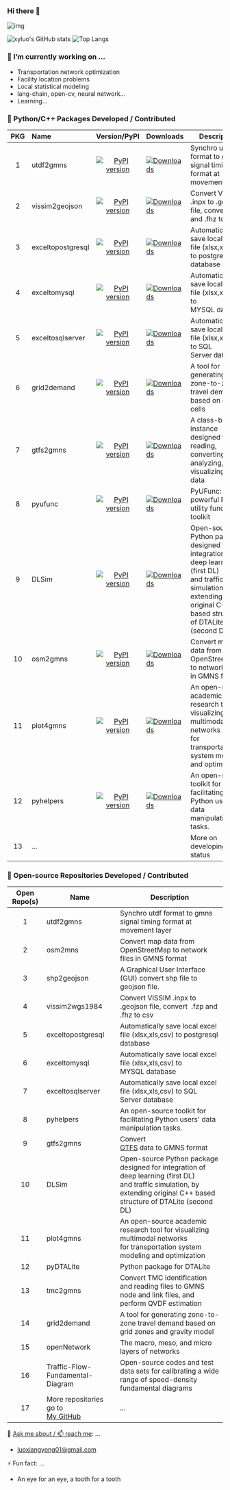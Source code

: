 ### Hi there 👋

![img](https://komarev.com/ghpvc/?username=xyluo25&label=xyluo25+PROFILE+VIEWS:+2023-+&color=green)

![xyluo's GitHub stats](https://github-readme-stats.vercel.app/api?username=xyluo25&rank_icon=github&show=prs_merged_percentage&hide=contribs) ![Top Langs](https://github-readme-stats.vercel.app/api/top-langs/?username=xyluo25&layout=compact&hide=html,Dockerfile&langs_count=8)

### **🔭 I’m currently working on ...**

* Transportation network optimization
* Facility location problems
* Local statistical modeling
* lang-chain, open-cv, neural network...
* Learning...

### **🌱 Python/C++ Packages Developed / Contributed**

| PKG | Name              |                                                 Version/PyPI                                                 | Downloads                                                                                                     | Description                                                                                                                                                                   |
| :---: | :------------------ | :-------------------------------------------------------------------------------------------------------------: | --------------------------------------------------------------------------------------------------------------- | ------------------------------------------------------------------------------------------------------------------------------------------------------------------------------- |
|  1  | utdf2gmns         |         [![PyPI version](https://badge.fury.io/py/utdf2gmns.svg)](https://badge.fury.io/py/utdf2gmns)         | [![Downloads](https://static.pepy.tech/badge/utdf2gmns)](https://pepy.tech/project/utdf2gmns)                 | Synchro utdf format to gmns signal timing format at movement layer                                                                                                            |
|  2  | vissim2geojson    |    [![PyPI version](https://badge.fury.io/py/vissim2geojson.svg)](https://badge.fury.io/py/vissim2geojson)    | [![Downloads](https://static.pepy.tech/badge/vissim2geojson)](https://pepy.tech/project/vissim2geojson)       | Convert VISSIM .inpx to .geojson file, convert  .fzp and .fhz to csv                                                                                                       |
|  3  | exceltopostgresql | [![PyPI version](https://badge.fury.io/py/exceltopostgresql.svg)](https://badge.fury.io/py/exceltopostgresql) | [![Downloads](https://static.pepy.tech/badge/exceltopostgresql)](https://pepy.tech/project/exceltopostgresql) | Automatically save local excel file (xlsx,xls,csv) to postgresql database                                                                                                   |
|  4  | exceltomysql      |      [![PyPI version](https://badge.fury.io/py/exceltomysql.svg)](https://badge.fury.io/py/exceltomysql)      | [![Downloads](https://static.pepy.tech/badge/exceltomysql)](https://pepy.tech/project/exceltomysql)           | Automatically save local excel file (xlsx,xls,csv) to MYSQL database                                                                                                        |
|  5  | exceltosqlserver  |  [![PyPI version](https://badge.fury.io/py/exceltosqlserver.svg)](https://badge.fury.io/py/exceltosqlserver)  | [![Downloads](https://static.pepy.tech/badge/exceltosqlserver)](https://pepy.tech/project/exceltosqlserver)   | Automatically save local excel file (xlsx,xls,csv) to SQL Server database                                                                                                   |
|  6  | grid2demand       |       [![PyPI version](https://badge.fury.io/py/grid2demand.svg)](https://badge.fury.io/py/grid2demand)       | [![Downloads](https://static.pepy.tech/badge/grid2demand)](https://pepy.tech/project/grid2demand)             | A tool for generating zone-to-zone travel demand based on grid cells                                                                                                          |
|  7  | gtfs2gmns         |         [![PyPI version](https://badge.fury.io/py/gtfs2gmns.svg)](https://badge.fury.io/py/gtfs2gmns)         | [![Downloads](https://static.pepy.tech/badge/%20gtfs2gmns)](https://pepy.tech/project/%20gtfs2gmns)           | A class-based instance designed for reading, converting, analyzing, and visualizing GTFS data                                                                                 |
|  8  | pyufunc           |           [![PyPI version](https://badge.fury.io/py/pyufunc.svg)](https://badge.fury.io/py/pyufunc)           | [![Downloads](https://static.pepy.tech/badge/pyufunc)](https://pepy.tech/project/pyufunc)                     | PyUFunc: powerful Python utility function toolkit                                                                                                                             |
|  9  | DLSim             |             [![PyPI version](https://badge.fury.io/py/DLSim.svg)](https://badge.fury.io/py/DLSim)             | [![Downloads](https://static.pepy.tech/badge/dlsim)](https://pepy.tech/project/dlsim)                         | Open-source Python package designed for integration of deep learning (first DL)<br/> and traffic simulation, by extending original C++ based structure of DTALite (second DL) |
| 10 | osm2gmns          |          [![PyPI version](https://badge.fury.io/py/osm2gmns.svg)](https://badge.fury.io/py/osm2gmns)          | [![Downloads](https://static.pepy.tech/badge/osm2gmns)](https://pepy.tech/project/osm2gmns)                   | Convert map data from OpenStreetMap to network files in GMNS format                                                                                                           |
| 11 | plot4gmns         |         [![PyPI version](https://badge.fury.io/py/plot4gmns.svg)](https://badge.fury.io/py/plot4gmns)         | [![Downloads](https://static.pepy.tech/badge/plot4gmns)](https://pepy.tech/project/plot4gmns)                 | An open-source academic research tool for visualizing multimodal networks<br /> for transportation system modeling and optimization                                            |
| 12 | pyhelpers         |         [![PyPI version](https://badge.fury.io/py/pyhelpers.svg)](https://badge.fury.io/py/pyhelpers)         | [![Downloads](https://static.pepy.tech/badge/pyhelpers)](https://pepy.tech/project/pyhelpers)                 | An open-source toolkit for facilitating Python users' data manipulation tasks.                                                                                                |
| 13 | ...               |                                                                                                               |                                                                                                               | More on developing status                                                                                                                                                     |

### **👯 Open-source Repositories Developed / Contributed**

| Open Repo(s) | Name                                                                            | Description                                                                                                                                                                   |
| :------------: | --------------------------------------------------------------------------------- | ------------------------------------------------------------------------------------------------------------------------------------------------------------------------------- |
|      1      | utdf2gmns                                                                       | Synchro utdf format to gmns signal timing format at movement layer                                                                                                            |
|      2      | osm2mns                                                                         | Convert map data from OpenStreetMap to network files in GMNS format                                                                                                           |
|      3      | shp2geojson                                                                     | A Graphical User Interface (GUI) convert shp file to geojson file.                                                                                                            |
|      4      | vissim2wgs1984                                                                  | Convert VISSIM .inpx to .geojson file, convert  .fzp and .fhz to csv                                                                                                       |
|      5      | exceltopostgresql                                                               | Automatically save local excel file (xlsx,xls,csv) to postgresql database                                                                                                   |
|      6      | exceltomysql                                                                    | Automatically save local excel file (xlsx,xls,csv) to MYSQL database                                                                                                        |
|      7      | exceltosqlserver                                                                | Automatically save local excel file (xlsx,xls,csv) to SQL Server database                                                                                                   |
|      8      | pyhelpers                                                                       | An open-source toolkit for facilitating Python users' data manipulation tasks.                                                                                                |
|      9      | gtfs2gmns                                                                       | Convert <br> [GTFS](https://gtfs.org/) data to GMNS format                                                                                                                          |
|      10      | DLSim                                                                           | Open-source Python package designed for integration of deep learning (first DL)<br> and traffic simulation, by extending original C++ based structure of DTALite (second DL) |
|      11      | plot4gmns                                                                       | An open-source academic research tool for visualizing multimodal networks<br> for transportation system modeling and optimization                                            |
|      12      | pyDTALite                                                                       | Python package for DTALite                                                                                                                                                    |
|      13      | tmc2gmns                                                                        | Convert TMC identification and reading files to GMNS node and link files, and perform QVDF estimation                                                                         |
|      14      | grid2demand                                                                     | A tool for generating zone-to-zone travel demand based on grid zones and gravity model                                                                                        |
|      15      | openNetwork                                                                     | The macro, meso, and micro layers of networks                                                                                                                                 |
|      16      | Traffic-Flow-Fundamental-Diagram                                                | Open-source codes and test data sets for calibrating a wide range of speed-density fundamental diagrams                                                                       |
|      17      | More repositories go to <br> [My GitHub](https://github.com/xyluo25?tab=repositories) | ...                                                                                                                                                                           |

💬 [Ask me about / 📫 reach me](xyluo25.github.io):  ...

* <luoxiangyong01@gmail.com>

⚡ Fun fact: ...

* An eye for an eye, a tooth for a tooth
